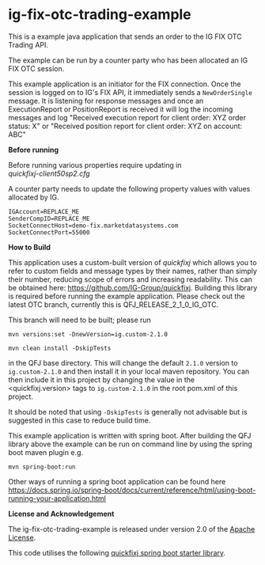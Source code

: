 ig-fix-otc-trading-example
==========

This is a example java application that sends an order to the IG FIX OTC Trading API. 

The example can be run by a counter party who has been allocated an IG FIX OTC session. 

This example application is an initiator for the FIX connection. Once the session is logged on to IG's FIX API, it immediately sends a `NewOrderSingle` message. It is listening for response messages and once an ExecutionReport or PositionReport is received it will log the incoming messages and log "Received execution report for client order: XYZ order status: X" or "Received position report for client order: XYZ on account: ABC" 


**Before running**

Before running various properties require updating in  
_quickfixj-client50sp2.cfg_

A counter party needs to update the following property values with values allocated by IG.

``` 
IGAccount=REPLACE_ME
SenderCompID=REPLACE_ME
SocketConnectHost=demo-fix.marketdatasystems.com
SocketConnectPort=55000
```

**How to Build**

This application uses a custom-built version of _quickfixj_ which allows you to refer to custom fields and message types by their names, rather than simply their number, reducing scope of errors and increasing readability. This can be obtained here: https://github.com/IG-Group/quickfixj. Building this library is required before running the example application. Please check out the latest OTC branch, currently this is QFJ_RELEASE_2_1_0_IG_OTC.

This branch will need to be built; please run

`mvn versions:set -DnewVersion=ig.custom-2.1.0`

`mvn clean install -DskipTests`

in the QFJ base directory. This will change the default `2.1.0` version to `ig.custom-2.1.0` and then install it in your local maven repository. You can then include it in this project by changing the value in the <quickfixj.version> tags to `ig.custom-2.1.0` in the root pom.xml of this project.

It should be noted that using `-DskipTests` is generally not advisable but is suggested in this case to reduce build time.


This example application is written with spring boot. After building the QFJ library above the example can be run on command line by using the spring boot maven plugin e.g. 
 
 `mvn spring-boot:run`

Other ways of running a spring boot application can be found here 
https://docs.spring.io/spring-boot/docs/current/reference/html/using-boot-running-your-application.html


**License and Acknowledgement**

The ig-fix-otc-trading-example is released under version 2.0 of the [Apache License](http://www.apache.org/licenses/LICENSE-2.0).

This code utilises the following [quickfixj spring boot starter library](https://github.com/esanchezros/quickfixj-spring-boot-starter).
